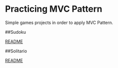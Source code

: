 # Practicing MVC Pattern

Simple games projects in order to apply MVC Pattern.

##Sudoku

[README](Sudoku/README.md)

##Solitario

[README](Solitario/README.md)


